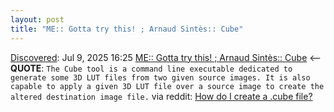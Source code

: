 ```yaml
---
layout: post
title: "ME:: Gotta try this! ; Arnaud Sintès:: Cube"
---
```

[Discovered](http://rolandtanglao.com/2020/07/29/p1-blogthis-checkvist-list-links-to-blog/): Jul 9, 2025 16:25 [ME:: Gotta try this! ; Arnaud Sintès:: Cube](https://silentbreed.com/cube/) <-- **QUOTE**: `The Cube tool is a command line executable dedicated to generate some 3D LUT files from two given source images.
It is also capable to apply a given 3D LUT file over a source image to create the altered destination image file.` via reddit:  [How do I create a .cube file?](https://www.reddit.com/r/cinematography/comments/122stkh/how_do_i_create_a_cube_file/)
